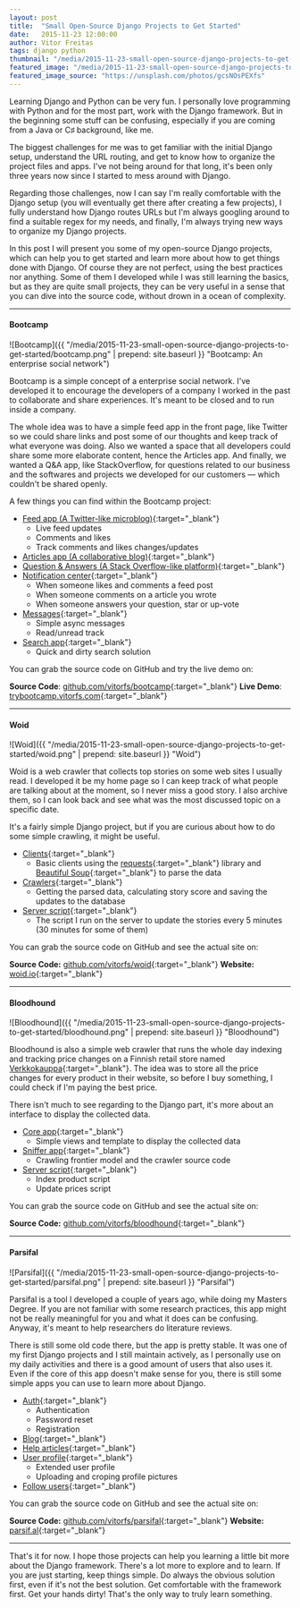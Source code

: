 ```yaml
---
layout: post
title:  "Small Open-Source Django Projects to Get Started"
date:   2015-11-23 12:00:00
author: Vitor Freitas
tags: django python
thumbnail: "/media/2015-11-23-small-open-source-django-projects-to-get-started/featured-post-image.jpg"
featured_image: "/media/2015-11-23-small-open-source-django-projects-to-get-started/featured-post-image.jpg"
featured_image_source: "https://unsplash.com/photos/gcsNOsPEXfs"
---
```


Learning Django and Python can be very fun. I personally love programming with Python and for the most part, work with the Django framework. But in the beginning some stuff can be confusing, especially if you are coming from a Java or C♯ background, like me.

The biggest challenges for me was to get familiar with the initial Django setup, understand the URL routing, and get to know how to organize the project files and apps. I've not being around for that long, it's been only three years now since I started to mess around with Django.

Regarding those challenges, now I can say I'm really comfortable with the Django setup (you will eventually get there after creating a few projects), I fully understand how Django routes URLs but I'm always googling around to find a suitable regex for my needs, and finally, I'm always trying new ways to organize my Django projects.

In this post I will present you some of my open-source Django projects, which can help you to get started and learn more about how to get things done with Django. Of course they are not perfect, using the best practices nor anything. Some of them I developed while I was still learning the basics, but as they are quite small projects, they can be very useful in a sense that you can dive into the source code, without drown in a ocean of complexity.


***


#### Bootcamp

![Bootcamp]({{ "/media/2015-11-23-small-open-source-django-projects-to-get-started/bootcamp.png" | prepend: site.baseurl }} "Bootcamp: An enterprise social network")

Bootcamp is a simple concept of a enterprise social network. I've developed it to encourage the developers of a company I worked in the past to collaborate and share experiences. It's meant to be closed and to run inside a company.

The whole idea was to have a simple feed app in the front page, like Twitter so we could share links and post some of our thoughts and keep track of what everyone was doing. Also we wanted a space that all developers could share some more elaborate content, hence the Articles app. And finally, we wanted a Q&A app, like StackOverflow, for questions related to our business and the softwares and projects we developed for our customers — which couldn't be shared openly.

A few things you can find within the Bootcamp project:

* [Feed app (A Twitter-like microblog)][bootcamp-feed]{:target="_blank"}
  * Live feed updates
  * Comments and likes
  * Track comments and likes changes/updates
* [Articles app (A collaborative blog)][bootcamp-articles]{:target="_blank"}
* [Question & Answers (A Stack Overflow-like platform)][bootcamp-qa]{:target="_blank"}
* [Notification center][bootcamp-notification]{:target="_blank"}
  * When someone likes and comments a feed post
  * When someone comments on a article you wrote
  * When someone answers your question, star or up-vote
* [Messages][bootcamp-messages]{:target="_blank"}
  * Simple async messages
  * Read/unread track
* [Search app][bootcamp-search]{:target="_blank"}
  * Quick and dirty search solution

You can grab the source code on GitHub and try the live demo on:

**Source Code**: [github.com/vitorfs/bootcamp][bootcamp-source]{:target="_blank"}
**Live Demo**: [trybootcamp.vitorfs.com][bootcamp-demo]{:target="_blank"}


***


#### Woid

![Woid]({{ "/media/2015-11-23-small-open-source-django-projects-to-get-started/woid.png" | prepend: site.baseurl }} "Woid")

Woid is a web crawler that collects top stories on some web sites I usually read. I developed it be my home page so I can keep track of what people are talking about at the moment, so I never miss a good story. I also archive them, so I can look back and see what was the most discussed topic on a specific date.

It's a fairly simple Django project, but if you are curious about how to do some simple crawling, it might be useful.

* [Clients][woid-clients]{:target="_blank"}
  * Basic clients using the [requests][woid-requests]{:target="_blank"} library and [Beautiful Soup][woid-bs4]{:target="_blank"} to parse the data
* [Crawlers][woid-crawlers]{:target="_blank"}
  * Getting the parsed data, calculating story score and saving the updates to the database
* [Server script][woid-top]{:target="_blank"}
  * The script I run on the server to update the stories every 5 minutes (30 minutes for some of them)

You can grab the source code on GitHub and see the actual site on:

**Source Code:** [github.com/vitorfs/woid][woid-source]{:target="_blank"}
**Website:** [woid.io][woid-site]{:target="_blank"}


***


#### Bloodhound

![Bloodhound]({{ "/media/2015-11-23-small-open-source-django-projects-to-get-started/bloodhound.png" | prepend: site.baseurl }} "Bloodhound")

Bloodhound is also a simple web crawler that runs the whole day indexing and tracking price changes on a Finnish retail store named [Verkkokauppa][bloodhound-verkkokauppa]{:target="_blank"}. The idea was to store all the price changes for every product in their website, so before I buy something, I could check if I'm paying the best price.

There isn't much to see regarding to the Django part, it's more about an interface to display the collected data.

* [Core app][bloodhound-core]{:target="_blank"}
  * Simple views and template to display the collected data
* [Sniffer app][bloodhound-sniffer]{:target="_blank"}
  * Crawling frontier model and the crawler source code
* [Server script][bloodhound-scripts]{:target="_blank"}
  * Index product script
  * Update prices script

You can grab the source code on GitHub and see the actual site on:

**Source Code:** [github.com/vitorfs/bloodhound][bloodhound-source]{:target="_blank"}


***


#### Parsifal

![Parsifal]({{ "/media/2015-11-23-small-open-source-django-projects-to-get-started/parsifal.png" | prepend: site.baseurl }} "Parsifal")

Parsifal is a tool I developed a couple of years ago, while doing my Masters Degree. If you are not familiar with some research practices, this app might not be really meaningful for you and what it does can be confusing. Anyway, it's meant to help researchers do literature reviews.

There is still some old code there, but the app is pretty stable. It was one of my first Django projects and I still maintain actively, as I personally use on my daily activities and there is a good amount of users that also uses it. Even if the core of this app doesn't make sense for you, there is still some simple apps you can use to learn more about Django.

* [Auth][parsifal-auth]{:target="_blank"}
  * Authentication
  * Password reset
  * Registration
* [Blog][parsifal-blog]{:target="_blank"}
* [Help articles][parsifal-help]{:target="_blank"}
* [User profile][parsifal-profile]{:target="_blank"}
  * Extended user profile
  * Uploading and croping profile pictures
* [Follow users][parsifal-follow]{:target="_blank"}

You can grab the source code on GitHub and see the actual site on:

**Source Code:** [github.com/vitorfs/parsifal][parsifal-source]{:target="_blank"}
**Website:** [parsif.al][parsifal-site]{:target="_blank"}


***

That's it for now. I hope those projects can help you learning a little bit more about the Django framework. There's a lot more to explore and to learn. If you are just starting, keep things simple. Do always the obvious solution first, even if it's not the best solution. Get comfortable with the framework first. Get your hands dirty! That's the only way to truly learn something.


[bootcamp-feed]: https://github.com/vitorfs/bootcamp/tree/master/bootcamp/feeds
[bootcamp-articles]: https://github.com/vitorfs/bootcamp/tree/master/bootcamp/articles
[bootcamp-qa]: https://github.com/vitorfs/bootcamp/tree/master/bootcamp/questions
[bootcamp-notification]: https://github.com/vitorfs/bootcamp/tree/master/bootcamp/activities
[bootcamp-messages]: https://github.com/vitorfs/bootcamp/tree/master/bootcamp/messages
[bootcamp-search]: https://github.com/vitorfs/bootcamp/tree/master/bootcamp/search
[bootcamp-source]: https://github.com/vitorfs/bootcamp/
[bootcamp-demo]: http://trybootcamp.vitorfs.com/

[woid-clients]: https://github.com/vitorfs/woid/blob/master/woid/apps/services/wrappers.py
[woid-requests]: http://docs.python-requests.org/en/latest/
[woid-bs4]: http://www.crummy.com/software/BeautifulSoup/bs4/doc/
[woid-crawlers]: https://github.com/vitorfs/woid/blob/master/woid/apps/services/crawlers.py
[woid-top]: https://github.com/vitorfs/woid/blob/master/scripts/top.py
[woid-source]: https://github.com/vitorfs/woid/
[woid-site]: http://woid.io/

[bloodhound-verkkokauppa]: https://www.verkkokauppa.com/
[bloodhound-core]: https://github.com/vitorfs/bloodhound/tree/master/bloodhound/core
[bloodhound-sniffer]: https://github.com/vitorfs/bloodhound/tree/master/bloodhound/sniffer
[bloodhound-scripts]: https://github.com/vitorfs/bloodhound/tree/master/scripts
[bloodhound-source]: https://github.com/vitorfs/bloodhound/

[parsifal-auth]: https://github.com/vitorfs/parsifal/tree/master/parsifal/authentication
[parsifal-blog]: https://github.com/vitorfs/parsifal/tree/master/parsifal/blog
[parsifal-help]: https://github.com/vitorfs/parsifal/tree/master/parsifal/help
[parsifal-profile]: https://github.com/vitorfs/parsifal/blob/master/parsifal/authentication/models.py
[parsifal-follow]: https://github.com/vitorfs/parsifal/tree/master/parsifal/activities
[parsifal-source]: https://github.com/vitorfs/parsifal
[parsifal-site]: https://parsif.al
